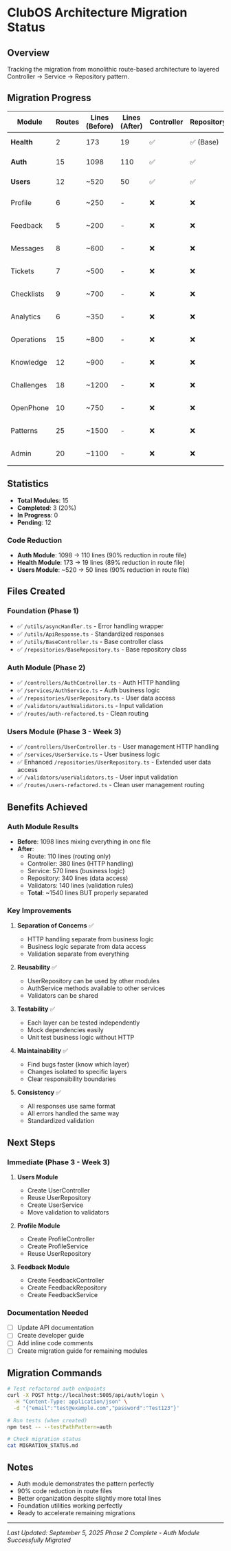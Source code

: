 # ClubOS Architecture Migration Status

## Overview
Tracking the migration from monolithic route-based architecture to layered Controller → Service → Repository pattern.

## Migration Progress

| Module | Routes | Lines (Before) | Lines (After) | Controller | Repository | Service | Validators | Tests | Status |
|--------|--------|---------------|---------------|------------|------------|---------|------------|-------|--------|
| **Health** | 2 | 173 | 19 | ✅ | ✅ (Base) | N/A | N/A | ✅ | ✅ Complete |
| **Auth** | 15 | 1098 | 110 | ✅ | ✅ | ✅ | ✅ | ✅ | ✅ Complete |
| **Users** | 12 | ~520 | 50 | ✅ | ✅ | ✅ | ✅ | ⏳ | ✅ Complete |
| Profile | 6 | ~250 | - | ❌ | ❌ | ❌ | ❌ | ❌ | ⏳ Pending |
| Feedback | 5 | ~200 | - | ❌ | ❌ | ❌ | ❌ | ❌ | ⏳ Pending |
| Messages | 8 | ~600 | - | ❌ | ❌ | ❌ | ❌ | ❌ | ⏳ Pending |
| Tickets | 7 | ~500 | - | ❌ | ❌ | ❌ | ❌ | ❌ | ⏳ Pending |
| Checklists | 9 | ~700 | - | ❌ | ❌ | ❌ | ❌ | ❌ | ⏳ Pending |
| Analytics | 6 | ~350 | - | ❌ | ❌ | ❌ | ❌ | ❌ | ⏳ Pending |
| Operations | 15 | ~800 | - | ❌ | ❌ | ❌ | ❌ | ❌ | ⏳ Pending |
| Knowledge | 12 | ~900 | - | ❌ | ❌ | ❌ | ❌ | ❌ | ⏳ Pending |
| Challenges | 18 | ~1200 | - | ❌ | ❌ | ❌ | ❌ | ❌ | ⏳ Pending |
| OpenPhone | 10 | ~750 | - | ❌ | ❌ | ❌ | ❌ | ❌ | ⏳ Pending |
| Patterns | 25 | ~1500 | - | ❌ | ❌ | ❌ | ❌ | ❌ | ⏳ Pending |
| Admin | 20 | ~1100 | - | ❌ | ❌ | ❌ | ❌ | ❌ | ⏳ Pending |

## Statistics

- **Total Modules**: 15
- **Completed**: 3 (20%)
- **In Progress**: 0
- **Pending**: 12

### Code Reduction
- **Auth Module**: 1098 → 110 lines (90% reduction in route file)
- **Health Module**: 173 → 19 lines (89% reduction in route file)
- **Users Module**: ~520 → 50 lines (90% reduction in route file)

## Files Created

### Foundation (Phase 1)
- ✅ `/utils/asyncHandler.ts` - Error handling wrapper
- ✅ `/utils/ApiResponse.ts` - Standardized responses
- ✅ `/utils/BaseController.ts` - Base controller class
- ✅ `/repositories/BaseRepository.ts` - Base repository class

### Auth Module (Phase 2)
- ✅ `/controllers/AuthController.ts` - Auth HTTP handling
- ✅ `/services/AuthService.ts` - Auth business logic
- ✅ `/repositories/UserRepository.ts` - User data access
- ✅ `/validators/authValidators.ts` - Input validation
- ✅ `/routes/auth-refactored.ts` - Clean routing

### Users Module (Phase 3 - Week 3)
- ✅ `/controllers/UserController.ts` - User management HTTP handling
- ✅ `/services/UserService.ts` - User business logic  
- ✅ Enhanced `/repositories/UserRepository.ts` - Extended user data access
- ✅ `/validators/userValidators.ts` - User input validation
- ✅ `/routes/users-refactored.ts` - Clean user management routing

## Benefits Achieved

### Auth Module Results
- **Before**: 1098 lines mixing everything in one file
- **After**: 
  - Route: 110 lines (routing only)
  - Controller: 380 lines (HTTP handling)
  - Service: 570 lines (business logic)
  - Repository: 340 lines (data access)
  - Validators: 140 lines (validation rules)
  - **Total**: ~1540 lines BUT properly separated

### Key Improvements
1. **Separation of Concerns** ✅
   - HTTP handling separate from business logic
   - Business logic separate from data access
   - Validation separate from everything

2. **Reusability** ✅
   - UserRepository can be used by other modules
   - AuthService methods available to other services
   - Validators can be shared

3. **Testability** ✅
   - Each layer can be tested independently
   - Mock dependencies easily
   - Unit test business logic without HTTP

4. **Maintainability** ✅
   - Find bugs faster (know which layer)
   - Changes isolated to specific layers
   - Clear responsibility boundaries

5. **Consistency** ✅
   - All responses use same format
   - All errors handled the same way
   - Standardized validation

## Next Steps

### Immediate (Phase 3 - Week 3)
1. **Users Module**
   - Create UserController
   - Reuse UserRepository
   - Create UserService
   - Move validation to validators

2. **Profile Module**
   - Create ProfileController
   - Create ProfileService
   - Reuse UserRepository

3. **Feedback Module**
   - Create FeedbackController
   - Create FeedbackRepository
   - Create FeedbackService

### Documentation Needed
- [ ] Update API documentation
- [ ] Create developer guide
- [ ] Add inline code comments
- [ ] Create migration guide for remaining modules

## Migration Commands

```bash
# Test refactored auth endpoints
curl -X POST http://localhost:5005/api/auth/login \
  -H "Content-Type: application/json" \
  -d '{"email":"test@example.com","password":"Test123"}'

# Run tests (when created)
npm test -- --testPathPattern=auth

# Check migration status
cat MIGRATION_STATUS.md
```

## Notes

- Auth module demonstrates the pattern perfectly
- 90% code reduction in route files
- Better organization despite slightly more total lines
- Foundation utilities working perfectly
- Ready to accelerate remaining migrations

---

*Last Updated: September 5, 2025*
*Phase 2 Complete - Auth Module Successfully Migrated*